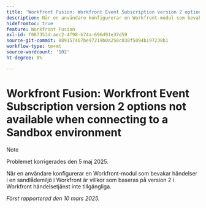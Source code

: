 ```yaml
---
title: 'Workfront Fusion: Workfront Event Subscription version 2 options not available when connecting to a Sandbox environment'
description: När en användare konfigurerar en Workfront-modul som bevakar händelser i en sandlådemiljö i Workfront är villkor som baseras på version 2 i Workfront händelsetjänst inte tillgängliga.
hidefromtoc: true
feature: Workfront Fusion
exl-id: f087353d-aec2-4f98-b74a-696d91e37d59
source-git-commit: 889157407be97219b0a258c038f5094b197238b1
workflow-type: tm+mt
source-wordcount: '102'
ht-degree: 0%

---
```


# Workfront Fusion: Workfront Event Subscription version 2 options not available when connecting to a Sandbox environment

>[!NOTE]
>
>Problemet korrigerades den 5 maj 2025.

När en användare konfigurerar en Workfront-modul som bevakar händelser i en sandlådemiljö i Workfront är villkor som baseras på version 2 i Workfront händelsetjänst inte tillgängliga.

_Först rapporterad den 10 mars 2025._
